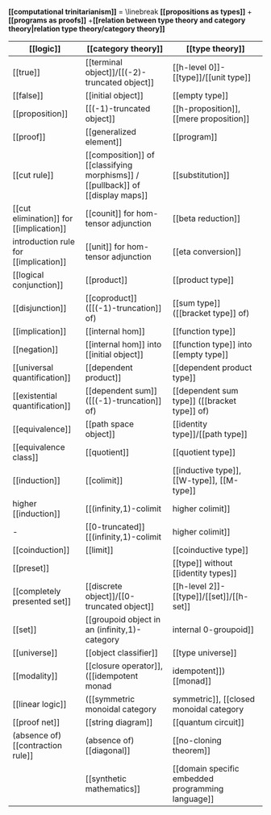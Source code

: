 
**[[computational trinitarianism]]** = 
\linebreak
**[[propositions as types]]**
+**[[programs as proofs]]**
+**[[relation between type theory and category theory|relation type theory/category theory]]**


| [[logic]] | [[category theory]] | [[type theory]] |
|-----------|---------------------|-----------------|
| [[true]]  | [[terminal object]]/[[(-2)-truncated object]] | [[h-level 0]]-[[type]]/[[unit type]] | 
| [[false]] | [[initial object]] | [[empty type]] |
| [[proposition]] | [[(-1)-truncated object]] | [[h-proposition]], [[mere proposition]] |
| [[proof]] | [[generalized element]] | [[program]] |
| [[cut rule]] | [[composition]] of [[classifying morphisms]] / [[pullback]] of [[display maps]] | [[substitution]] |
| [[cut elimination]] for [[implication]] | [[counit]] for hom-tensor adjunction | [[beta reduction]] |
| introduction rule for [[implication]] | [[unit]] for hom-tensor adjunction | [[eta conversion]] |
| [[logical conjunction]] | [[product]] | [[product type]] |
| [[disjunction]] | [[coproduct]] ([[(-1)-truncation]] of) | [[sum type]] ([[bracket type]] of) |
| [[implication]] | [[internal hom]] | [[function type]] |
| [[negation]] |   [[internal hom]] into [[initial object]] | [[function type]] into [[empty type]] |
| [[universal quantification]] | [[dependent product]] | [[dependent product type]] |     
| [[existential quantification]] | [[dependent sum]] ([[(-1)-truncation]] of) | [[dependent sum type]] ([[bracket type]] of) |
| [[equivalence]] | [[path space object]] | [[identity type]]/[[path type]] |
| [[equivalence class]] | [[quotient]] | [[quotient type]] |
| [[induction]] | [[colimit]] | [[inductive type]], [[W-type]], [[M-type]] |
| higher [[induction]] |  [[(infinity,1)-colimit|higher colimit]] | [[higher inductive type]] |
| - |  [[0-truncated]] [[(infinity,1)-colimit|higher colimit]] | [[quotient inductive type]] |
| [[coinduction]] | [[limit]] | [[coinductive type]] |
| [[preset]] | | [[type]] without [[identity types]] |
| [[completely presented set]] | [[discrete object]]/[[0-truncated object]]    | [[h-level 2]]-[[type]]/[[set]]/[[h-set]] |
| [[set]] | [[groupoid object in an (infinity,1)-category|internal 0-groupoid]] | [[Bishop set]]/[[setoid]] with its [[pseudo-equivalence relation]] an actual [[equivalence relation]] |
| [[universe]] | [[object classifier]] | [[type universe]] |
| [[modality]] | [[closure operator]], ([[idempotent monad|idempotent]]) [[monad]] | [[modal type theory]], [[monad (in computer science)]] |
| [[linear logic]] | ([[symmetric monoidal category|symmetric]], [[closed monoidal category|closed]]) [[monoidal category]] | [[linear type theory]]/[[quantum computation]] |
| [[proof net]] | [[string diagram]] | [[quantum circuit]] |
| (absence of) [[contraction rule]] | (absence of) [[diagonal]] | [[no-cloning theorem]] |
| |  [[synthetic mathematics]]  |  [[domain specific embedded programming language]] |
